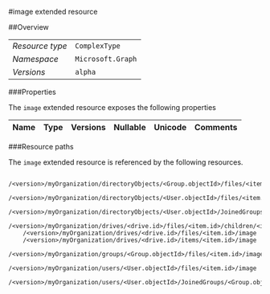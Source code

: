 #image extended resource

 



##Overview

|  |  | 
| :-- | :-- | 
| _Resource type_ | `ComplexType` | 
| _Namespace_ | `Microsoft.Graph` | 
| _Versions_ | `alpha` | 


###Properties

The `image` extended resource exposes the following properties 

| Name | Type | Versions | Nullable | Unicode | Comments | 
| :-- | :-- | :-- | :-- | :-- | :-- | 


###Resource paths

The `image` extended resource is referenced by the following resources. 

```
	/<version>/myOrganization/directoryObjects/<Group.objectId>/files/<item.id>/image
	/<version>/myOrganization/directoryObjects/<User.objectId>/files/<item.id>/image
	/<version>/myOrganization/directoryObjects/<User.objectId>/JoinedGroups/<Group.objectId>/files/<item.id>/image
	/<version>/myOrganization/drives/<drive.id>/files/<item.id>/children/<item.id>/image
	/<version>/myOrganization/drives/<drive.id>/files/<item.id>/image
	/<version>/myOrganization/drives/<drive.id>/items/<item.id>/image
	/<version>/myOrganization/groups/<Group.objectId>/files/<item.id>/image
	/<version>/myOrganization/users/<User.objectId>/files/<item.id>/image
	/<version>/myOrganization/users/<User.objectId>/JoinedGroups/<Group.objectId>/files/<item.id>/image
```





<!-- {
"type": "#page.annotation",
"tocPath": "ComplexType/image",
"section": "documentation"
} -->